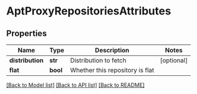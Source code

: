 # AptProxyRepositoriesAttributes

## Properties
Name | Type | Description | Notes
------------ | ------------- | ------------- | -------------
**distribution** | **str** | Distribution to fetch | [optional] 
**flat** | **bool** | Whether this repository is flat | 

[[Back to Model list]](../README.md#documentation-for-models) [[Back to API list]](../README.md#documentation-for-api-endpoints) [[Back to README]](../README.md)


